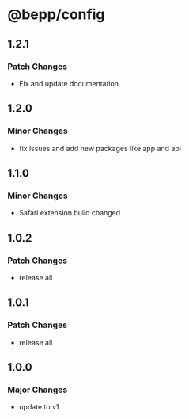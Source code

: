 # @bepp/config

## 1.2.1

### Patch Changes

- Fix and update documentation

## 1.2.0

### Minor Changes

- fix issues and add new packages like app and api

## 1.1.0

### Minor Changes

- Safari extension build changed

## 1.0.2

### Patch Changes

- release all

## 1.0.1

### Patch Changes

- release all

## 1.0.0

### Major Changes

- update to v1
